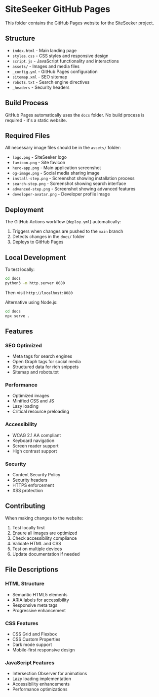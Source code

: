 # SiteSeeker GitHub Pages

This folder contains the GitHub Pages website for the SiteSeeker project.

## Structure

- `index.html` - Main landing page
- `styles.css` - CSS styles and responsive design
- `script.js` - JavaScript functionality and interactions
- `assets/` - Images and media files
- `_config.yml` - GitHub Pages configuration
- `sitemap.xml` - SEO sitemap
- `robots.txt` - Search engine directives
- `_headers` - Security headers

## Build Process

GitHub Pages automatically uses the `docs` folder. No build process is required - it's a static website.

## Required Files

All necessary image files should be in the `assets/` folder:

- `logo.png` - SiteSeeker logo
- `favicon.png` - Site favicon
- `hero-app.png` - Main application screenshot
- `og-image.png` - Social media sharing image
- `install-step.png` - Screenshot showing installation process
- `search-step.png` - Screenshot showing search interface
- `advanced-step.png` - Screenshot showing advanced features
- `developer-avatar.png` - Developer profile image

## Deployment

The GitHub Actions workflow (`deploy.yml`) automatically:

1. Triggers when changes are pushed to the `main` branch
2. Detects changes in the `docs/` folder
3. Deploys to GitHub Pages

## Local Development

To test locally:

```bash
cd docs
python3 -m http.server 8080
```

Then visit `http://localhost:8080`

Alternative using Node.js:
```bash
cd docs
npx serve .
```

## Features

### SEO Optimized
- Meta tags for search engines
- Open Graph tags for social media
- Structured data for rich snippets
- Sitemap and robots.txt

### Performance
- Optimized images
- Minified CSS and JS
- Lazy loading
- Critical resource preloading

### Accessibility
- WCAG 2.1 AA compliant
- Keyboard navigation
- Screen reader support
- High contrast support

### Security
- Content Security Policy
- Security headers
- HTTPS enforcement
- XSS protection

## Contributing

When making changes to the website:

1. Test locally first
2. Ensure all images are optimized
3. Check accessibility compliance
4. Validate HTML and CSS
5. Test on multiple devices
6. Update documentation if needed

## File Descriptions

### HTML Structure
- Semantic HTML5 elements
- ARIA labels for accessibility
- Responsive meta tags
- Progressive enhancement

### CSS Features
- CSS Grid and Flexbox
- CSS Custom Properties
- Dark mode support
- Mobile-first responsive design

### JavaScript Features
- Intersection Observer for animations
- Lazy loading implementation
- Accessibility enhancements
- Performance optimizations
